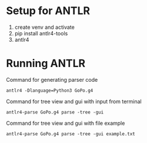 # Setup for ANTLR
1. create venv and activate
2. pip install antlr4-tools
3. antlr4

# Running ANTLR

Command for generating parser code

```antlr4 -Dlanguage=Python3 GoPo.g4```

Command for tree view and gui with input from terminal

```antlr4-parse GoPo.g4 parse -tree -gui```

Command for tree view and gui with file example

```antlr4-parse GoPo.g4 parse -tree -gui example.txt```